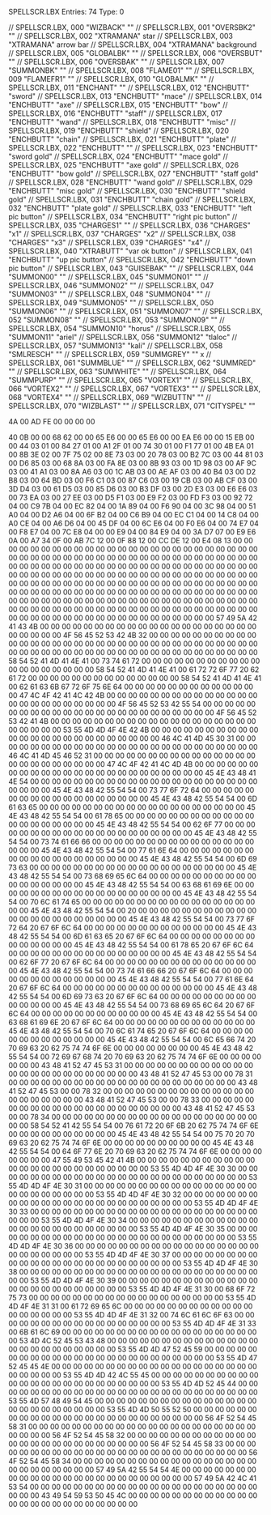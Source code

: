 
SPELLSCR.LBX
Entries:     74
Type:         0



// SPELLSCR.LBX, 000  "WIZBACK"     ""
// SPELLSCR.LBX, 001  "OVERSBK2"    ""
// SPELLSCR.LBX, 002  "XTRAMANA"    star
// SPELLSCR.LBX, 003  "XTRAMANA"    arrow bar
// SPELLSCR.LBX, 004  "XTRAMANA"    background
// SPELLSCR.LBX, 005  "GLOBALBK"    ""
// SPELLSCR.LBX, 006  "OVERSBUT"    ""
// SPELLSCR.LBX, 006  "OVERSBAK"    ""
// SPELLSCR.LBX, 007  "SUMMONBK"    ""
// SPELLSCR.LBX, 008  "FLAME01"     ""
// SPELLSCR.LBX, 009  "FLAMEFR1"    ""
// SPELLSCR.LBX, 010  "GLOBALMK"    ""
// SPELLSCR.LBX, 011  "ENCHANT"     ""
// SPELLSCR.LBX, 012  "ENCHBUTT"    "sword"
// SPELLSCR.LBX, 013  "ENCHBUTT"    "mace"
// SPELLSCR.LBX, 014  "ENCHBUTT"    "axe"
// SPELLSCR.LBX, 015  "ENCHBUTT"    "bow"
// SPELLSCR.LBX, 016  "ENCHBUTT"    "staff"
// SPELLSCR.LBX, 017  "ENCHBUTT"    "wand"
// SPELLSCR.LBX, 018  "ENCHBUTT"    "misc"
// SPELLSCR.LBX, 019  "ENCHBUTT"    "shield"
// SPELLSCR.LBX, 020  "ENCHBUTT"    "chain"
// SPELLSCR.LBX, 021  "ENCHBUTT"    "plate"
// SPELLSCR.LBX, 022  "ENCHBUTT"    ""
// SPELLSCR.LBX, 023  "ENCHBUTT"    "sword gold"
// SPELLSCR.LBX, 024  "ENCHBUTT"    "mace gold"
// SPELLSCR.LBX, 025  "ENCHBUTT"    "axe gold"
// SPELLSCR.LBX, 026  "ENCHBUTT"    "bow gold"
// SPELLSCR.LBX, 027  "ENCHBUTT"    "staff gold"
// SPELLSCR.LBX, 028  "ENCHBUTT"    "wand gold"
// SPELLSCR.LBX, 029  "ENCHBUTT"    "misc gold"
// SPELLSCR.LBX, 030  "ENCHBUTT"    "shield gold"
// SPELLSCR.LBX, 031  "ENCHBUTT"    "chain gold"
// SPELLSCR.LBX, 032  "ENCHBUTT"    "plate gold"
// SPELLSCR.LBX, 033  "ENCHBUTT"    "left pic button"
// SPELLSCR.LBX, 034  "ENCHBUTT"    "right pic button"
// SPELLSCR.LBX, 035  "CHARGES1"    ""
// SPELLSCR.LBX, 036  "CHARGES"     "x1"
// SPELLSCR.LBX, 037  "CHARGES"     "x2"
// SPELLSCR.LBX, 038  "CHARGES"     "x3"
// SPELLSCR.LBX, 039  "CHARGES"     "x4"
// SPELLSCR.LBX, 040  "XTRABUTT"    "var ok button"
// SPELLSCR.LBX, 041  "ENCHBUTT"    "up pic button"
// SPELLSCR.LBX, 042  "ENCHBUTT"    "down pic button"
// SPELLSCR.LBX, 043  "GUISEBAK"    ""
// SPELLSCR.LBX, 044  "SUMMON00"    ""
// SPELLSCR.LBX, 045  "SUMMON01"    ""
// SPELLSCR.LBX, 046  "SUMMON02"    ""
// SPELLSCR.LBX, 047  "SUMMON03"    ""
// SPELLSCR.LBX, 048  "SUMMON04"    ""
// SPELLSCR.LBX, 049  "SUMMON05"    ""
// SPELLSCR.LBX, 050  "SUMMON06"    ""
// SPELLSCR.LBX, 051  "SUMMON07"    ""
// SPELLSCR.LBX, 052  "SUMMON08"    ""
// SPELLSCR.LBX, 053  "SUMMON09"    ""
// SPELLSCR.LBX, 054  "SUMMON10"    "horus"
// SPELLSCR.LBX, 055  "SUMMON11"    "ariel"
// SPELLSCR.LBX, 056  "SUMMON12"    "tlaloc"
// SPELLSCR.LBX, 057  "SUMMON13"    "kali"
// SPELLSCR.LBX, 058  "SMLRESCH"    ""
// SPELLSCR.LBX, 059  "SUMMGREY"    ""
x
// SPELLSCR.LBX, 061  "SUMMBLUE"    ""
// SPELLSCR.LBX, 062  "SUMMRED"     ""
// SPELLSCR.LBX, 063  "SUMWHITE"    ""
// SPELLSCR.LBX, 064  "SUMMPURP"    ""
// SPELLSCR.LBX, 065  "VORTEX1"     ""
// SPELLSCR.LBX, 066  "VORTEX2"     ""
// SPELLSCR.LBX, 067  "VORTEX3"     ""
// SPELLSCR.LBX, 068  "VORTEX4"     ""
// SPELLSCR.LBX, 069  "WIZBUTTN"    ""
// SPELLSCR.LBX, 070  "WIZBLAST"    ""
// SPELLSCR.LBX, 071  "CITYSPEL"    ""



4A 00 
AD FE 
00 00 
00 00 

40 0B 00 00 
68 62 00 00 
65 E6 00 00 
65 E6 00 00 
EA E6 00 00 
15 EB 00 00 44 03 01 00 84 27 01 00 A1 2F 01 00 74 30 01 00 F1 77 01 00 4B EA 01 00 8B 3E 02 00 7F 75 02 00 8E 73 03 00 20 78 03 00 B2 7C 03 00 44 81 03 00 D6 85 03 00 68 8A 03 00 FA 8E 03 00 8B 93 03 00 1D 98 03 00 AF 9C 03 00 41 A1 03 00 8A A6 03 00 1C AB 03 00 AE AF 03 00 40 B4 03 00 D2 B8 03 00 64 BD 03 00 F6 C1 03 00 87 C6 03 00 19 CB 03 00 AB CF 03 00 3D D4 03 00 61 D5 03 00 85 D6 03 00 B3 DF 03 00 2D E3 03 00 E6 E6 03 00 73 EA 03 00 27 EE 03 00 D5 F1 03 00 E9 F2 03 00 FD F3 03 00 92 72 04 00 C9 7B 04 00 EC 82 04 00 1A 89 04 00 F6 90 04 00 3C 98 04 00 51 A0 04 00 D2 A6 04 00 6F B2 04 00 C6 B9 04 00 EC C1 04 00 14 C8 04 00 A0 CE 04 00 A6 D6 04 00 45 DF 04 00 6C E6 04 00 F0 E6 04 00 74 E7 04 00 F8 E7 04 00 7C E8 04 00 00 E9 04 00 84 E9 04 00 3A D7 07 00 E9 E6 0A 00 A7 34 0F 00 AB 7C 12 00 0F 88 12 00 CC DE 12 00 E4 08 13 00 00 00 00 00 00 00 00 00 00 00 00 00 00 00 00 00 00 00 00 00 00 00 00 00 00 00 00 00 00 00 00 00 00 00 00 00 00 00 00 00 00 00 00 00 00 00 00 00 00 00 00 00 00 00 00 00 00 00 00 00 00 00 00 00 00 00 00 00 00 00 00 00 00 00 00 00 00 00 00 00 00 00 00 00 00 00 00 00 00 00 00 00 00 00 00 00 00 00 00 00 00 00 00 00 00 00 00 00 00 00 00 00 00 00 00 00 00 00 00 00 00 00 00 00 00 00 00 00 00 00 00 00 00 00 00 00 00 00 00 00 00 00 00 00 00 00 00 00 00 00 00 00 00 00 00 00 00 00 00 00 00 00 00 00 00 00 00 00 00 00 00 00 00 00 00 00 00 00 00 00 00 00 00 00 00 00 00 00 00 00 00 00 00 00 00 00 00 00 00 00 00 00 00 00 57 49 5A 42 41 43 4B 00 00 00 00 00 00 00 00 00 00 00 00 00 00 00 00 00 00 00 00 00 00 00 00 00 4F 56 45 52 53 42 4B 32 00 00 00 00 00 00 00 00 00 00 00 00 00 00 00 00 00 00 00 00 00 00 00 00 00 00 00 00 00 00 00 00 00 00 00 00 00 00 00 00 00 00 00 00 00 00 00 00 00 00 00 00 00 00 00 00 58 54 52 41 4D 41 4E 41 00 73 74 61 72 00 00 00 00 00 00 00 00 00 00 00 00 00 00 00 00 00 00 00 58 54 52 41 4D 41 4E 41 00 61 72 72 6F 77 20 62 61 72 00 00 00 00 00 00 00 00 00 00 00 00 00 00 58 54 52 41 4D 41 4E 41 00 62 61 63 6B 67 72 6F 75 6E 64 00 00 00 00 00 00 00 00 00 00 00 00 00 47 4C 4F 42 41 4C 42 4B 00 00 00 00 00 00 00 00 00 00 00 00 00 00 00 00 00 00 00 00 00 00 00 00 4F 56 45 52 53 42 55 54 00 00 00 00 00 00 00 00 00 00 00 00 00 00 00 00 00 00 00 00 00 00 00 00 4F 56 45 52 53 42 41 4B 00 00 00 00 00 00 00 00 00 00 00 00 00 00 00 00 00 00 00 00 00 00 00 00 53 55 4D 4D 4F 4E 42 4B 00 00 00 00 00 00 00 00 00 00 00 00 00 00 00 00 00 00 00 00 00 00 00 00 46 4C 41 4D 45 30 31 00 00 00 00 00 00 00 00 00 00 00 00 00 00 00 00 00 00 00 00 00 00 00 00 00 46 4C 41 4D 45 46 52 31 00 00 00 00 00 00 00 00 00 00 00 00 00 00 00 00 00 00 00 00 00 00 00 00 47 4C 4F 42 41 4C 4D 4B 00 00 00 00 00 00 00 00 00 00 00 00 00 00 00 00 00 00 00 00 00 00 00 00 45 4E 43 48 41 4E 54 00 00 00 00 00 00 00 00 00 00 00 00 00 00 00 00 00 00 00 00 00 00 00 00 00 45 4E 43 48 42 55 54 54 00 73 77 6F 72 64 00 00 00 00 00 00 00 00 00 00 00 00 00 00 00 00 00 00 45 4E 43 48 42 55 54 54 00 6D 61 63 65 00 00 00 00 00 00 00 00 00 00 00 00 00 00 00 00 00 00 00 45 4E 43 48 42 55 54 54 00 61 78 65 00 00 00 00 00 00 00 00 00 00 00 00 00 00 00 00 00 00 00 00 45 4E 43 48 42 55 54 54 00 62 6F 77 00 00 00 00 00 00 00 00 00 00 00 00 00 00 00 00 00 00 00 00 45 4E 43 48 42 55 54 54 00 73 74 61 66 66 00 00 00 00 00 00 00 00 00 00 00 00 00 00 00 00 00 00 45 4E 43 48 42 55 54 54 00 77 61 6E 64 00 00 00 00 00 00 00 00 00 00 00 00 00 00 00 00 00 00 00 45 4E 43 48 42 55 54 54 00 6D 69 73 63 00 00 00 00 00 00 00 00 00 00 00 00 00 00 00 00 00 00 00 45 4E 43 48 42 55 54 54 00 73 68 69 65 6C 64 00 00 00 00 00 00 00 00 00 00 00 00 00 00 00 00 00 45 4E 43 48 42 55 54 54 00 63 68 61 69 6E 00 00 00 00 00 00 00 00 00 00 00 00 00 00 00 00 00 00 45 4E 43 48 42 55 54 54 00 70 6C 61 74 65 00 00 00 00 00 00 00 00 00 00 00 00 00 00 00 00 00 00 45 4E 43 48 42 55 54 54 00 20 00 00 00 00 00 00 00 00 00 00 00 00 00 00 00 00 00 00 00 00 00 00 45 4E 43 48 42 55 54 54 00 73 77 6F 72 64 20 67 6F 6C 64 00 00 00 00 00 00 00 00 00 00 00 00 00 45 4E 43 48 42 55 54 54 00 6D 61 63 65 20 67 6F 6C 64 00 00 00 00 00 00 00 00 00 00 00 00 00 00 45 4E 43 48 42 55 54 54 00 61 78 65 20 67 6F 6C 64 00 00 00 00 00 00 00 00 00 00 00 00 00 00 00 45 4E 43 48 42 55 54 54 00 62 6F 77 20 67 6F 6C 64 00 00 00 00 00 00 00 00 00 00 00 00 00 00 00 45 4E 43 48 42 55 54 54 00 73 74 61 66 66 20 67 6F 6C 64 00 00 00 00 00 00 00 00 00 00 00 00 00 45 4E 43 48 42 55 54 54 00 77 61 6E 64 20 67 6F 6C 64 00 00 00 00 00 00 00 00 00 00 00 00 00 00 45 4E 43 48 42 55 54 54 00 6D 69 73 63 20 67 6F 6C 64 00 00 00 00 00 00 00 00 00 00 00 00 00 00 45 4E 43 48 42 55 54 54 00 73 68 69 65 6C 64 20 67 6F 6C 64 00 00 00 00 00 00 00 00 00 00 00 00 45 4E 43 48 42 55 54 54 00 63 68 61 69 6E 20 67 6F 6C 64 00 00 00 00 00 00 00 00 00 00 00 00 00 45 4E 43 48 42 55 54 54 00 70 6C 61 74 65 20 67 6F 6C 64 00 00 00 00 00 00 00 00 00 00 00 00 00 45 4E 43 48 42 55 54 54 00 6C 65 66 74 20 70 69 63 20 62 75 74 74 6F 6E 00 00 00 00 00 00 00 00 45 4E 43 48 42 55 54 54 00 72 69 67 68 74 20 70 69 63 20 62 75 74 74 6F 6E 00 00 00 00 00 00 00 43 48 41 52 47 45 53 31 00 00 00 00 00 00 00 00 00 00 00 00 00 00 00 00 00 00 00 00 00 00 00 00 43 48 41 52 47 45 53 00 00 78 31 00 00 00 00 00 00 00 00 00 00 00 00 00 00 00 00 00 00 00 00 00 43 48 41 52 47 45 53 00 00 78 32 00 00 00 00 00 00 00 00 00 00 00 00 00 00 00 00 00 00 00 00 00 43 48 41 52 47 45 53 00 00 78 33 00 00 00 00 00 00 00 00 00 00 00 00 00 00 00 00 00 00 00 00 00 43 48 41 52 47 45 53 00 00 78 34 00 00 00 00 00 00 00 00 00 00 00 00 00 00 00 00 00 00 00 00 00 58 54 52 41 42 55 54 54 00 76 61 72 20 6F 6B 20 62 75 74 74 6F 6E 00 00 00 00 00 00 00 00 00 00 45 4E 43 48 42 55 54 54 00 75 70 20 70 69 63 20 62 75 74 74 6F 6E 00 00 00 00 00 00 00 00 00 00 45 4E 43 48 42 55 54 54 00 64 6F 77 6E 20 70 69 63 20 62 75 74 74 6F 6E 00 00 00 00 00 00 00 00 47 55 49 53 45 42 41 4B 00 00 00 00 00 00 00 00 00 00 00 00 00 00 00 00 00 00 00 00 00 00 00 00 53 55 4D 4D 4F 4E 30 30 00 00 00 00 00 00 00 00 00 00 00 00 00 00 00 00 00 00 00 00 00 00 00 00 53 55 4D 4D 4F 4E 30 31 00 00 00 00 00 00 00 00 00 00 00 00 00 00 00 00 00 00 00 00 00 00 00 00 53 55 4D 4D 4F 4E 30 32 00 00 00 00 00 00 00 00 00 00 00 00 00 00 00 00 00 00 00 00 00 00 00 00 53 55 4D 4D 4F 4E 30 33 00 00 00 00 00 00 00 00 00 00 00 00 00 00 00 00 00 00 00 00 00 00 00 00 53 55 4D 4D 4F 4E 30 34 00 00 00 00 00 00 00 00 00 00 00 00 00 00 00 00 00 00 00 00 00 00 00 00 53 55 4D 4D 4F 4E 30 35 00 00 00 00 00 00 00 00 00 00 00 00 00 00 00 00 00 00 00 00 00 00 00 00 53 55 4D 4D 4F 4E 30 36 00 00 00 00 00 00 00 00 00 00 00 00 00 00 00 00 00 00 00 00 00 00 00 00 53 55 4D 4D 4F 4E 30 37 00 00 00 00 00 00 00 00 00 00 00 00 00 00 00 00 00 00 00 00 00 00 00 00 53 55 4D 4D 4F 4E 30 38 00 00 00 00 00 00 00 00 00 00 00 00 00 00 00 00 00 00 00 00 00 00 00 00 53 55 4D 4D 4F 4E 30 39 00 00 00 00 00 00 00 00 00 00 00 00 00 00 00 00 00 00 00 00 00 00 00 00 53 55 4D 4D 4F 4E 31 30 00 68 6F 72 75 73 00 00 00 00 00 00 00 00 00 00 00 00 00 00 00 00 00 00 53 55 4D 4D 4F 4E 31 31 00 61 72 69 65 6C 00 00 00 00 00 00 00 00 00 00 00 00 00 00 00 00 00 00 53 55 4D 4D 4F 4E 31 32 00 74 6C 61 6C 6F 63 00 00 00 00 00 00 00 00 00 00 00 00 00 00 00 00 00 53 55 4D 4D 4F 4E 31 33 00 6B 61 6C 69 00 00 00 00 00 00 00 00 00 00 00 00 00 00 00 00 00 00 00 53 4D 4C 52 45 53 43 48 00 00 00 00 00 00 00 00 00 00 00 00 00 00 00 00 00 00 00 00 00 00 00 00 53 55 4D 4D 47 52 45 59 00 00 00 00 00 00 00 00 00 00 00 00 00 00 00 00 00 00 00 00 00 00 00 00 53 55 4D 47 52 45 45 4E 00 00 00 00 00 00 00 00 00 00 00 00 00 00 00 00 00 00 00 00 00 00 00 00 53 55 4D 4D 42 4C 55 45 00 00 00 00 00 00 00 00 00 00 00 00 00 00 00 00 00 00 00 00 00 00 00 00 53 55 4D 4D 52 45 44 00 00 00 00 00 00 00 00 00 00 00 00 00 00 00 00 00 00 00 00 00 00 00 00 00 53 55 4D 57 48 49 54 45 00 00 00 00 00 00 00 00 00 00 00 00 00 00 00 00 00 00 00 00 00 00 00 00 53 55 4D 4D 50 55 52 50 00 00 00 00 00 00 00 00 00 00 00 00 00 00 00 00 00 00 00 00 00 00 00 00 56 4F 52 54 45 58 31 00 00 00 00 00 00 00 00 00 00 00 00 00 00 00 00 00 00 00 00 00 00 00 00 00 56 4F 52 54 45 58 32 00 00 00 00 00 00 00 00 00 00 00 00 00 00 00 00 00 00 00 00 00 00 00 00 00 56 4F 52 54 45 58 33 00 00 00 00 00 00 00 00 00 00 00 00 00 00 00 00 00 00 00 00 00 00 00 00 00 56 4F 52 54 45 58 34 00 00 00 00 00 00 00 00 00 00 00 00 00 00 00 00 00 00 00 00 00 00 00 00 00 57 49 5A 42 55 54 54 4E 00 00 00 00 00 00 00 00 00 00 00 00 00 00 00 00 00 00 00 00 00 00 00 00 57 49 5A 42 4C 41 53 54 00 00 00 00 00 00 00 00 00 00 00 00 00 00 00 00 00 00 00 00 00 00 00 00 43 49 54 59 53 50 45 4C 00 00 00 00 00 00 00 00 00 00 00 00 00 00 00 00 00 00 00 00 00 00 00 00
